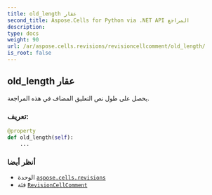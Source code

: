 ```yaml
---
title: old_length عقار
second_title: Aspose.Cells for Python via .NET API المراجع
description:
type: docs
weight: 90
url: /ar/aspose.cells.revisions/revisioncellcomment/old_length/
is_root: false
---
```

##  old_length عقار

يحصل على طول نص التعليق المضاف في هذه المراجعة.
###  تعريف:
```python
@property
def old_length(self):
    ...
```

###  أنظر أيضا
* الوحدة [`aspose.cells.revisions`](../../)
* فئة [`RevisionCellComment`](/cells/python-net/ar/aspose.cells.revisions/revisioncellcomment)

